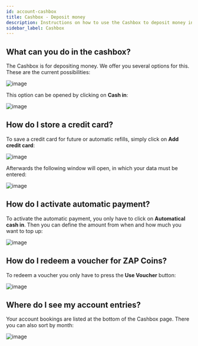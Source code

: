 ```yaml
---
id: account-cashbox
title: Cashbox - Deposit money
description: Instructions on how to use the Cashbox to deposit money into your ZAP-Hosting account - ZAP-Hosting.com documentation
sidebar_label: Cashbox
---
```


## What can you do in the cashbox?

The Cashbox is for depositing money. We offer you several options for this. These are the current possibilities:

![image](https://user-images.githubusercontent.com/13604413/159164610-5e87dbeb-1661-42a7-a285-e172d8650825.png)

This option can be opened by clicking on **Cash in**: 

![image](https://user-images.githubusercontent.com/13604413/159164624-b6f20d64-aad4-489b-b623-03587fa6779f.png)


## How do I store a credit card?

To save a credit card for future or automatic refills, simply click on **Add credit card**: 

![image](https://user-images.githubusercontent.com/13604413/159164688-c8175ca4-9549-45b1-ba61-d087f18789c9.png)

Afterwards the following window will open, in which your data must be entered: 

![image](https://user-images.githubusercontent.com/13604413/159164707-58955952-8c1b-48d7-b561-9b1f5f65b255.png)


## How do I activate automatic payment?

To activate the automatic payment, you only have to click on **Automatical cash in**. Then you can define the amount from when and how much you want to top up:

![image](https://user-images.githubusercontent.com/13604413/159164715-4f2331a4-cff7-4a20-9065-d0c3a39938e5.png)


## How do I redeem a voucher for ZAP Coins?

To redeem a voucher you only have to press the **Use Voucher** button: 

![image](https://user-images.githubusercontent.com/13604413/159164725-6c9eba1d-173b-4071-8977-66da099d5732.png)


## Where do I see my account entries?

Your account bookings are listed at the bottom of the Cashbox page. There you can also sort by month:

![image](https://user-images.githubusercontent.com/13604413/159164748-e1f08353-9d39-422a-96be-ae12678d3f37.png)

